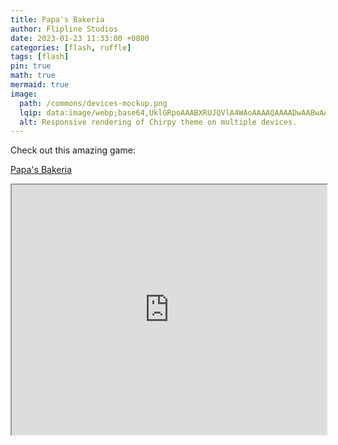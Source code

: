 ```yaml
---
title: Papa's Bakeria
author: Flipline Studios
date: 2023-01-23 11:33:00 +0800
categories: [flash, ruffle]
tags: [flash]
pin: true
math: true
mermaid: true
image:
  path: /commons/devices-mockup.png
  lqip: data:image/webp;base64,UklGRpoAAABXRUJQVlA4WAoAAAAQAAAADwAABwAAQUxQSDIAAAARL0AmbZurmr57yyIiqE8oiG0bejIYEQTgqiDA9vqnsUSI6H+oAERp2HZ65qP/VIAWAFZQOCBCAAAA8AEAnQEqEAAIAAVAfCWkAALp8sF8rgRgAP7o9FDvMCkMde9PK7euH5M1m6VWoDXf2FkP3BqV0ZYbO6NA/VFIAAAA
  alt: Responsive rendering of Chirpy theme on multiple devices.
---
```


Check out this amazing game:

[Papa's Bakeria](https://github.com/NumanTF2/Papas-Restuarant-Online/blob/ebca5d20436ef095a8d9a61765958088e19a114a/Papa's%20Restaurant/Papa's%20Bakeria/Papa's%20Bakeria.swf)

<div class="ruffle-container">
  <iframe
    class="ruffle-player"
    width="100%"
    height="400"
    src="https://ruffle.rs/demo/?url=https://github.com/NumanTF2/Papas-Restuarant-Online/blob/ebca5d20436ef095a8d9a61765958088e19a114a/Papa's%20Restaurant/Papa's%20Bakeria/Papa's%20Bakeria.swf"
    allowfullscreen="allowfullscreen"
  ></iframe>
</div>